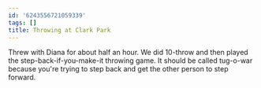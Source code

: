 ```yaml
---
id: '6243556721059339'
tags: []
title: Throwing at Clark Park
---
```


Threw with Diana for about half an hour. We did 10-throw and then played the step-back-if-you-make-it throwing game. It should be called tug-o-war because you're trying to step back and get the other person to step forward.
